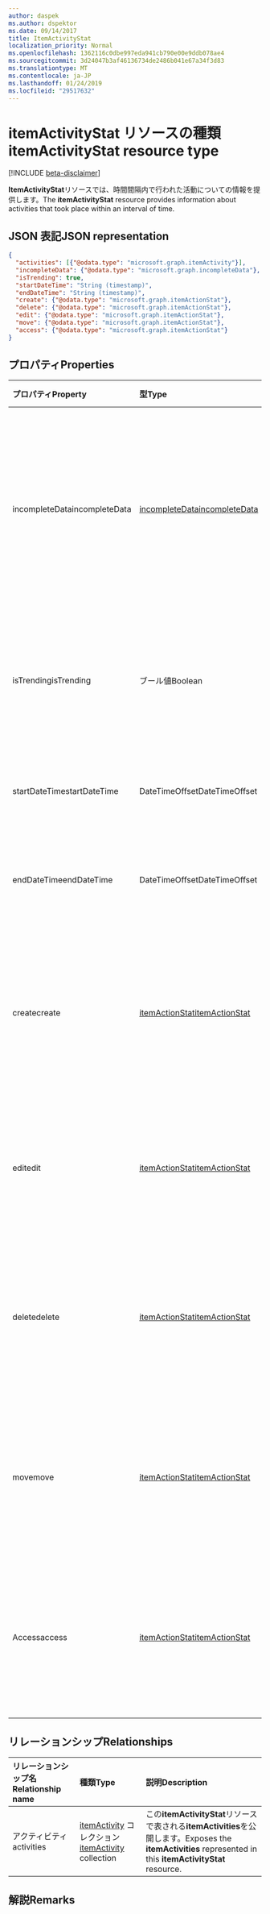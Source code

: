 ```yaml
---
author: daspek
ms.author: dspektor
ms.date: 09/14/2017
title: ItemActivityStat
localization_priority: Normal
ms.openlocfilehash: 1362116c0dbe997eda941cb790e00e9ddb078ae4
ms.sourcegitcommit: 3d24047b3af46136734de2486b041e67a34f3d83
ms.translationtype: MT
ms.contentlocale: ja-JP
ms.lasthandoff: 01/24/2019
ms.locfileid: "29517632"
---
```

# <a name="itemactivitystat-resource-type"></a><span data-ttu-id="d4e10-102">itemActivityStat リソースの種類</span><span class="sxs-lookup"><span data-stu-id="d4e10-102">itemActivityStat resource type</span></span>

[!INCLUDE [beta-disclaimer](../../includes/beta-disclaimer.md)]

<span data-ttu-id="d4e10-103">**ItemActivityStat**リソースでは、時間間隔内で行われた活動についての情報を提供します。</span><span class="sxs-lookup"><span data-stu-id="d4e10-103">The **itemActivityStat** resource provides information about activities that took place within an interval of time.</span></span>

## <a name="json-representation"></a><span data-ttu-id="d4e10-104">JSON 表記</span><span class="sxs-lookup"><span data-stu-id="d4e10-104">JSON representation</span></span>

<!-- {
  "blockType": "resource",
  "optionalProperties": [ ],
  "baseType": "microsoft.graph.entity",
  "@type": "microsoft.graph.itemActivityStat",
}-->

```json
{
  "activities": [{"@odata.type": "microsoft.graph.itemActivity"}],
  "incompleteData": {"@odata.type": "microsoft.graph.incompleteData"},
  "isTrending": true,
  "startDateTime": "String (timestamp)",
  "endDateTime": "String (timestamp)",
  "create": {"@odata.type": "microsoft.graph.itemActionStat"},
  "delete": {"@odata.type": "microsoft.graph.itemActionStat"},
  "edit": {"@odata.type": "microsoft.graph.itemActionStat"},
  "move": {"@odata.type": "microsoft.graph.itemActionStat"},
  "access": {"@odata.type": "microsoft.graph.itemActionStat"}
}
```

## <a name="properties"></a><span data-ttu-id="d4e10-105">プロパティ</span><span class="sxs-lookup"><span data-stu-id="d4e10-105">Properties</span></span>

| <span data-ttu-id="d4e10-106">プロパティ</span><span class="sxs-lookup"><span data-stu-id="d4e10-106">Property</span></span>         | <span data-ttu-id="d4e10-107">型</span><span class="sxs-lookup"><span data-stu-id="d4e10-107">Type</span></span>                    | <span data-ttu-id="d4e10-108">説明</span><span class="sxs-lookup"><span data-stu-id="d4e10-108">Description</span></span>
|:-----------------|:------------------------|:----------------------------------------
| <span data-ttu-id="d4e10-109">incompleteData</span><span class="sxs-lookup"><span data-stu-id="d4e10-109">incompleteData</span></span>   | <span data-ttu-id="d4e10-110">[incompleteData][]</span><span class="sxs-lookup"><span data-stu-id="d4e10-110">[incompleteData][]</span></span>      | <span data-ttu-id="d4e10-111">この間隔で統計情報が不完全なデータに基づいていることを示します。</span><span class="sxs-lookup"><span data-stu-id="d4e10-111">Indicates that the statistics in this interval are based on incomplete data.</span></span> <span data-ttu-id="d4e10-112">読み取り専用です。</span><span class="sxs-lookup"><span data-stu-id="d4e10-112">Read-only.</span></span>
| <span data-ttu-id="d4e10-113">isTrending</span><span class="sxs-lookup"><span data-stu-id="d4e10-113">isTrending</span></span>       | <span data-ttu-id="d4e10-114">ブール値</span><span class="sxs-lookup"><span data-stu-id="d4e10-114">Boolean</span></span>                 | <span data-ttu-id="d4e10-115">かどうか、アイテムは「トレンド。」ことを示します。</span><span class="sxs-lookup"><span data-stu-id="d4e10-115">Indicates whether the item is "trending."</span></span> <span data-ttu-id="d4e10-116">読み取り専用です。</span><span class="sxs-lookup"><span data-stu-id="d4e10-116">Read-only.</span></span>
| <span data-ttu-id="d4e10-117">startDateTime</span><span class="sxs-lookup"><span data-stu-id="d4e10-117">startDateTime</span></span>    | <span data-ttu-id="d4e10-118">DateTimeOffset</span><span class="sxs-lookup"><span data-stu-id="d4e10-118">DateTimeOffset</span></span>          | <span data-ttu-id="d4e10-119">間隔の開始時。</span><span class="sxs-lookup"><span data-stu-id="d4e10-119">When the interval starts.</span></span> <span data-ttu-id="d4e10-120">読み取り専用です。</span><span class="sxs-lookup"><span data-stu-id="d4e10-120">Read-only.</span></span>
| <span data-ttu-id="d4e10-121">endDateTime</span><span class="sxs-lookup"><span data-stu-id="d4e10-121">endDateTime</span></span>      | <span data-ttu-id="d4e10-122">DateTimeOffset</span><span class="sxs-lookup"><span data-stu-id="d4e10-122">DateTimeOffset</span></span>          | <span data-ttu-id="d4e10-123">間隔が終了します。</span><span class="sxs-lookup"><span data-stu-id="d4e10-123">When the interval ends.</span></span> <span data-ttu-id="d4e10-124">読み取り専用です。</span><span class="sxs-lookup"><span data-stu-id="d4e10-124">Read-only.</span></span>
| <span data-ttu-id="d4e10-125">create</span><span class="sxs-lookup"><span data-stu-id="d4e10-125">create</span></span>           | <span data-ttu-id="d4e10-126">[itemActionStat][]</span><span class="sxs-lookup"><span data-stu-id="d4e10-126">[itemActionStat][]</span></span>      | <span data-ttu-id="d4e10-127">この間隔内のアクションの**作成**についての統計情報です。</span><span class="sxs-lookup"><span data-stu-id="d4e10-127">Statistics about the **create** actions in this interval.</span></span> <span data-ttu-id="d4e10-128">読み取り専用です。</span><span class="sxs-lookup"><span data-stu-id="d4e10-128">Read-only.</span></span>
| <span data-ttu-id="d4e10-129">edit</span><span class="sxs-lookup"><span data-stu-id="d4e10-129">edit</span></span>             | <span data-ttu-id="d4e10-130">[itemActionStat][]</span><span class="sxs-lookup"><span data-stu-id="d4e10-130">[itemActionStat][]</span></span>      | <span data-ttu-id="d4e10-131">この範囲の**編集**処理に関する統計情報です。</span><span class="sxs-lookup"><span data-stu-id="d4e10-131">Statistics about the **edit** actions in this interval.</span></span> <span data-ttu-id="d4e10-132">読み取り専用です。</span><span class="sxs-lookup"><span data-stu-id="d4e10-132">Read-only.</span></span>
| <span data-ttu-id="d4e10-133">delete</span><span class="sxs-lookup"><span data-stu-id="d4e10-133">delete</span></span>           | <span data-ttu-id="d4e10-134">[itemActionStat][]</span><span class="sxs-lookup"><span data-stu-id="d4e10-134">[itemActionStat][]</span></span>      | <span data-ttu-id="d4e10-135">この間隔で**削除**の操作に関する統計情報です。</span><span class="sxs-lookup"><span data-stu-id="d4e10-135">Statistics about the **delete** actions in this interval.</span></span> <span data-ttu-id="d4e10-136">読み取り専用です。</span><span class="sxs-lookup"><span data-stu-id="d4e10-136">Read-only.</span></span>
| <span data-ttu-id="d4e10-137">move</span><span class="sxs-lookup"><span data-stu-id="d4e10-137">move</span></span>             | <span data-ttu-id="d4e10-138">[itemActionStat][]</span><span class="sxs-lookup"><span data-stu-id="d4e10-138">[itemActionStat][]</span></span>      | <span data-ttu-id="d4e10-139">この間隔内の**移動**操作に関する統計情報です。</span><span class="sxs-lookup"><span data-stu-id="d4e10-139">Statistics about the **move** actions in this interval.</span></span> <span data-ttu-id="d4e10-140">読み取り専用です。</span><span class="sxs-lookup"><span data-stu-id="d4e10-140">Read-only.</span></span>
| <span data-ttu-id="d4e10-141">Access</span><span class="sxs-lookup"><span data-stu-id="d4e10-141">access</span></span>           | <span data-ttu-id="d4e10-142">[itemActionStat][]</span><span class="sxs-lookup"><span data-stu-id="d4e10-142">[itemActionStat][]</span></span>      | <span data-ttu-id="d4e10-143">この間隔で**のアクセス**の操作に関する統計情報です。</span><span class="sxs-lookup"><span data-stu-id="d4e10-143">Statistics about the **access** actions in this interval.</span></span> <span data-ttu-id="d4e10-144">読み取り専用です。</span><span class="sxs-lookup"><span data-stu-id="d4e10-144">Read-only.</span></span>

[itemActionStat]: itemactionstat.md
[incompleteData]: incompletedata.md

## <a name="relationships"></a><span data-ttu-id="d4e10-147">リレーションシップ</span><span class="sxs-lookup"><span data-stu-id="d4e10-147">Relationships</span></span>

| <span data-ttu-id="d4e10-148">リレーションシップ名</span><span class="sxs-lookup"><span data-stu-id="d4e10-148">Relationship name</span></span> | <span data-ttu-id="d4e10-149">種類</span><span class="sxs-lookup"><span data-stu-id="d4e10-149">Type</span></span>                        | <span data-ttu-id="d4e10-150">説明</span><span class="sxs-lookup"><span data-stu-id="d4e10-150">Description</span></span>
|:------------------|:----------------------------|:---------------------------
| <span data-ttu-id="d4e10-151">アクティビティ</span><span class="sxs-lookup"><span data-stu-id="d4e10-151">activities</span></span>        | <span data-ttu-id="d4e10-152">[itemActivity][] コレクション</span><span class="sxs-lookup"><span data-stu-id="d4e10-152">[itemActivity][] collection</span></span> | <span data-ttu-id="d4e10-153">この**itemActivityStat**リソースで表される**itemActivities**を公開します。</span><span class="sxs-lookup"><span data-stu-id="d4e10-153">Exposes the **itemActivities** represented in this **itemActivityStat** resource.</span></span>

[itemActivity]: itemactivity.md

## <a name="remarks"></a><span data-ttu-id="d4e10-155">解説</span><span class="sxs-lookup"><span data-stu-id="d4e10-155">Remarks</span></span>

<!--
{
  "type": "#page.annotation",
  "description": "The ItemActivityStat object provides information about activities that took place on an item.",
  "keywords": "activities,activity,action,analytics",
  "section": "documentation",
  "tocPath": "Resources/ItemActivityStat",
  "suppressions": [
    "Error: /api-reference/beta/resources/itemactivitystat.md:\r\n      Exception processing links.\r\n    System.ArgumentException: Link Definition was null. Link text: !INCLUDE [beta-disclaimer](../../includes/beta-disclaimer.md)\r\n      at ApiDoctor.Validation.DocFile.get_LinkDestinations()\r\n      at ApiDoctor.Validation.DocSet.ValidateLinks(Boolean includeWarnings, String[] relativePathForFiles, IssueLogger issues, Boolean requireFilenameCaseMatch, Boolean printOrphanedFiles)"
  ]
}
-->
